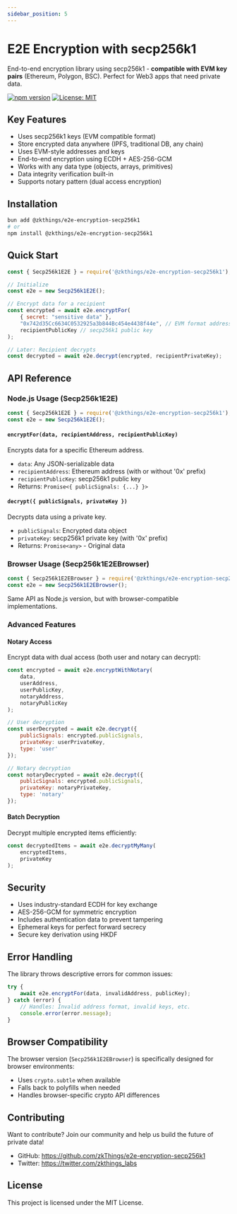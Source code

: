 ```yaml
---
sidebar_position: 5
---
```

# E2E Encryption with secp256k1

End-to-end encryption library using secp256k1 - **compatible with EVM key pairs** (Ethereum, Polygon, BSC). Perfect for Web3 apps that need private data.

[![npm version](https://badge.fury.io/js/%40zkthings%2Fe2e-encryption-secp256k1.svg)](https://www.npmjs.com/package/@zkthings/e2e-encryption-secp256k1)
[![License: MIT](https://img.shields.io/badge/License-MIT-yellow.svg)](https://opensource.org/licenses/MIT)

## Key Features

- Uses secp256k1 keys (EVM compatible format)
- Store encrypted data anywhere (IPFS, traditional DB, any chain)
- Uses EVM-style addresses and keys
- End-to-end encryption using ECDH + AES-256-GCM
- Works with any data type (objects, arrays, primitives)
- Data integrity verification built-in
- Supports notary pattern (dual access encryption)

## Installation

```bash
bun add @zkthings/e2e-encryption-secp256k1
# or
npm install @zkthings/e2e-encryption-secp256k1
```

## Quick Start

```javascript
const { Secp256k1E2E } = require('@zkthings/e2e-encryption-secp256k1');

// Initialize
const e2e = new Secp256k1E2E();

// Encrypt data for a recipient
const encrypted = await e2e.encryptFor(
    { secret: "sensitive data" },
    "0x742d35Cc6634C0532925a3b844Bc454e4438f44e", // EVM format address
    recipientPublicKey // secp256k1 public key
);

// Later: Recipient decrypts
const decrypted = await e2e.decrypt(encrypted, recipientPrivateKey);
```

## API Reference

### Node.js Usage (Secp256k1E2E)

```javascript
const { Secp256k1E2E } = require('@zkthings/e2e-encryption-secp256k1');
const e2e = new Secp256k1E2E();
```

#### `encryptFor(data, recipientAddress, recipientPublicKey)`
Encrypts data for a specific Ethereum address.

- `data`: Any JSON-serializable data
- `recipientAddress`: Ethereum address (with or without '0x' prefix)
- `recipientPublicKey`: secp256k1 public key
- Returns: `Promise<{ publicSignals: {...} }>`

#### `decrypt({ publicSignals, privateKey })`
Decrypts data using a private key.

- `publicSignals`: Encrypted data object
- `privateKey`: secp256k1 private key (with '0x' prefix)
- Returns: `Promise<any>` - Original data

### Browser Usage (Secp256k1E2EBrowser)

```javascript
const { Secp256k1E2EBrowser } = require('@zkthings/e2e-encryption-secp256k1');
const e2e = new Secp256k1E2EBrowser();
```

Same API as Node.js version, but with browser-compatible implementations.

### Advanced Features

#### Notary Access
Encrypt data with dual access (both user and notary can decrypt):

```javascript
const encrypted = await e2e.encryptWithNotary(
    data,
    userAddress,
    userPublicKey,
    notaryAddress,
    notaryPublicKey
);

// User decryption
const userDecrypted = await e2e.decrypt({
    publicSignals: encrypted.publicSignals,
    privateKey: userPrivateKey,
    type: 'user'
});

// Notary decryption
const notaryDecrypted = await e2e.decrypt({
    publicSignals: encrypted.publicSignals,
    privateKey: notaryPrivateKey,
    type: 'notary'
});
```

#### Batch Decryption
Decrypt multiple encrypted items efficiently:

```javascript
const decryptedItems = await e2e.decryptMyMany(
    encryptedItems,
    privateKey
);
```

## Security

- Uses industry-standard ECDH for key exchange
- AES-256-GCM for symmetric encryption
- Includes authentication data to prevent tampering
- Ephemeral keys for perfect forward secrecy
- Secure key derivation using HKDF

## Error Handling

The library throws descriptive errors for common issues:

```javascript
try {
    await e2e.encryptFor(data, invalidAddress, publicKey);
} catch (error) {
    // Handles: Invalid address format, invalid keys, etc.
    console.error(error.message);
}
```

## Browser Compatibility

The browser version (`Secp256k1E2EBrowser`) is specifically designed for browser environments:
- Uses `crypto.subtle` when available
- Falls back to polyfills when needed
- Handles browser-specific crypto API differences

## Contributing

Want to contribute? Join our community and help us build the future of private data!

- GitHub: https://github.com/zkThings/e2e-encryption-secp256k1
- Twitter: https://twitter.com/zkthings_labs

## License

This project is licensed under the MIT License.
